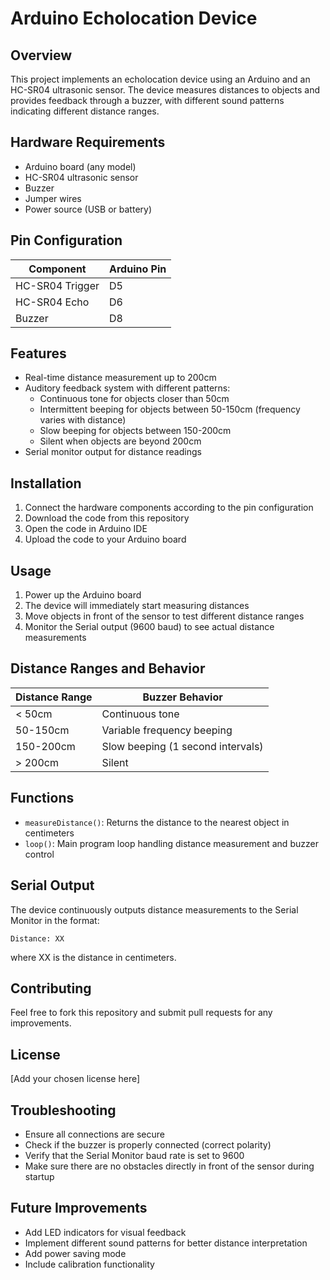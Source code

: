 # Arduino Echolocation Device

## Overview
This project implements an echolocation device using an Arduino and an HC-SR04 ultrasonic sensor. The device measures distances to objects and provides feedback through a buzzer, with different sound patterns indicating different distance ranges.

## Hardware Requirements
- Arduino board (any model)
- HC-SR04 ultrasonic sensor
- Buzzer
- Jumper wires
- Power source (USB or battery)

## Pin Configuration
| Component | Arduino Pin |
|-----------|------------|
| HC-SR04 Trigger | D5 |
| HC-SR04 Echo | D6 |
| Buzzer | D8 |

## Features
- Real-time distance measurement up to 200cm
- Auditory feedback system with different patterns:
  - Continuous tone for objects closer than 50cm
  - Intermittent beeping for objects between 50-150cm (frequency varies with distance)
  - Slow beeping for objects between 150-200cm
  - Silent when objects are beyond 200cm
- Serial monitor output for distance readings

## Installation
1. Connect the hardware components according to the pin configuration
2. Download the code from this repository
3. Open the code in Arduino IDE
4. Upload the code to your Arduino board

## Usage
1. Power up the Arduino board
2. The device will immediately start measuring distances
3. Move objects in front of the sensor to test different distance ranges
4. Monitor the Serial output (9600 baud) to see actual distance measurements

## Distance Ranges and Behavior
| Distance Range | Buzzer Behavior |
|----------------|-----------------|
| < 50cm | Continuous tone |
| 50-150cm | Variable frequency beeping |
| 150-200cm | Slow beeping (1 second intervals) |
| > 200cm | Silent |

## Functions
- `measureDistance()`: Returns the distance to the nearest object in centimeters
- `loop()`: Main program loop handling distance measurement and buzzer control

## Serial Output
The device continuously outputs distance measurements to the Serial Monitor in the format:
```
Distance: XX
```
where XX is the distance in centimeters.

## Contributing
Feel free to fork this repository and submit pull requests for any improvements.

## License
[Add your chosen license here]

## Troubleshooting
- Ensure all connections are secure
- Check if the buzzer is properly connected (correct polarity)
- Verify that the Serial Monitor baud rate is set to 9600
- Make sure there are no obstacles directly in front of the sensor during startup

## Future Improvements
- Add LED indicators for visual feedback
- Implement different sound patterns for better distance interpretation
- Add power saving mode
- Include calibration functionality
